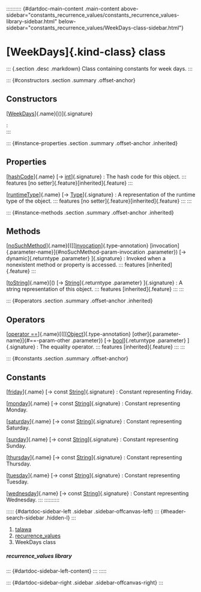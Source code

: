 :::::::::: {#dartdoc-main-content .main-content above-sidebar="constants_recurrence_values/constants_recurrence_values-library-sidebar.html" below-sidebar="constants_recurrence_values/WeekDays-class-sidebar.html"}
<div>

# [WeekDays]{.kind-class} class

</div>

::: {.section .desc .markdown}
Class containing constants for week days.
:::

::: {#constructors .section .summary .offset-anchor}
## Constructors

[[WeekDays](../constants_recurrence_values/WeekDays/WeekDays.html)]{.name}[()]{.signature}

:   
:::

::: {#instance-properties .section .summary .offset-anchor .inherited}
## Properties

[[hashCode](https://api.flutter.dev/flutter/dart-core/Object/hashCode.html)]{.name} [→ [int](https://api.flutter.dev/flutter/dart-core/int-class.html)]{.signature}
:   The hash code for this object.
    ::: features
    [no setter]{.feature}[inherited]{.feature}
    :::

[[runtimeType](https://api.flutter.dev/flutter/dart-core/Object/runtimeType.html)]{.name} [→ [Type](https://api.flutter.dev/flutter/dart-core/Type-class.html)]{.signature}
:   A representation of the runtime type of the object.
    ::: features
    [no setter]{.feature}[inherited]{.feature}
    :::
:::

::: {#instance-methods .section .summary .offset-anchor .inherited}
## Methods

[[noSuchMethod](https://api.flutter.dev/flutter/dart-core/Object/noSuchMethod.html)]{.name}[([[[Invocation](https://api.flutter.dev/flutter/dart-core/Invocation-class.html)]{.type-annotation} [invocation]{.parameter-name}]{#noSuchMethod-param-invocation .parameter}) [→ dynamic]{.returntype .parameter} ]{.signature}
:   Invoked when a nonexistent method or property is accessed.
    ::: features
    [inherited]{.feature}
    :::

[[toString](https://api.flutter.dev/flutter/dart-core/Object/toString.html)]{.name}[() [→ [String](https://api.flutter.dev/flutter/dart-core/String-class.html)]{.returntype .parameter} ]{.signature}
:   A string representation of this object.
    ::: features
    [inherited]{.feature}
    :::
:::

::: {#operators .section .summary .offset-anchor .inherited}
## Operators

[[operator ==](https://api.flutter.dev/flutter/dart-core/Object/operator_equals.html)]{.name}[([[[Object](https://api.flutter.dev/flutter/dart-core/Object-class.html)]{.type-annotation} [other]{.parameter-name}]{#==-param-other .parameter}) [→ [bool](https://api.flutter.dev/flutter/dart-core/bool-class.html)]{.returntype .parameter} ]{.signature}
:   The equality operator.
    ::: features
    [inherited]{.feature}
    :::
:::

::: {#constants .section .summary .offset-anchor}
## Constants

[[friday](../constants_recurrence_values/WeekDays/friday-constant.html)]{.name} [→ const [String](https://api.flutter.dev/flutter/dart-core/String-class.html)]{.signature}
:   Constant representing Friday.

[[monday](../constants_recurrence_values/WeekDays/monday-constant.html)]{.name} [→ const [String](https://api.flutter.dev/flutter/dart-core/String-class.html)]{.signature}
:   Constant representing Monday.

[[saturday](../constants_recurrence_values/WeekDays/saturday-constant.html)]{.name} [→ const [String](https://api.flutter.dev/flutter/dart-core/String-class.html)]{.signature}
:   Constant representing Saturday.

[[sunday](../constants_recurrence_values/WeekDays/sunday-constant.html)]{.name} [→ const [String](https://api.flutter.dev/flutter/dart-core/String-class.html)]{.signature}
:   Constant representing Sunday.

[[thursday](../constants_recurrence_values/WeekDays/thursday-constant.html)]{.name} [→ const [String](https://api.flutter.dev/flutter/dart-core/String-class.html)]{.signature}
:   Constant representing Thursday.

[[tuesday](../constants_recurrence_values/WeekDays/tuesday-constant.html)]{.name} [→ const [String](https://api.flutter.dev/flutter/dart-core/String-class.html)]{.signature}
:   Constant representing Tuesday.

[[wednesday](../constants_recurrence_values/WeekDays/wednesday-constant.html)]{.name} [→ const [String](https://api.flutter.dev/flutter/dart-core/String-class.html)]{.signature}
:   Constant representing Wednesday.
:::
::::::::::

::::: {#dartdoc-sidebar-left .sidebar .sidebar-offcanvas-left}
::: {#header-search-sidebar .hidden-l}
:::

1.  [talawa](../index.html)
2.  [recurrence_values](../constants_recurrence_values/)
3.  WeekDays class

##### recurrence_values library

::: {#dartdoc-sidebar-left-content}
:::
:::::

::: {#dartdoc-sidebar-right .sidebar .sidebar-offcanvas-right}
:::
